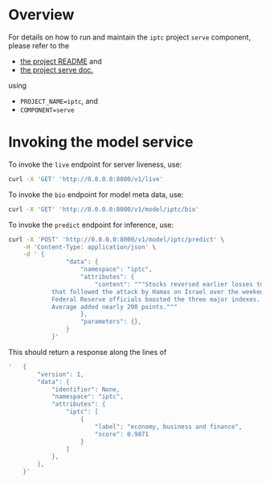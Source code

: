 # Overview

For details on how to run and maintain the `iptc` project `serve` component, please refer
to the
- [the project README](../README.md) and
- [the project serve doc.](../../docs/04_serve.md)

using

- `PROJECT_NAME=iptc`, and
- `COMPONENT=serve`

# Invoking the model service

To invoke the `live` endpoint for server liveness, use:

```bash
curl -X 'GET' 'http://0.0.0.0:8000/v1/live'
```

To invoke the `bio` endpoint for model meta data, use:

```bash
curl -X 'GET' 'http://0.0.0.0:8000/v1/model/iptc/bio'
```

To invoke the `predict` endpoint for inference, use:

```bash
curl -X 'POST' 'http://0.0.0.0:8000/v1/model/iptc/predict' \
    -H 'Content-Type: application/json' \
    -d ' {
                "data": {
                    "namespace": "iptc",
                    "attributes": {
                        "content": """Stocks reversed earlier losses to close higher despite rising oil prices
            that followed the attack by Hamas on Israel over the weekend. Dovish comments by
            Federal Reserve officials boosted the three major indexes. The Dow Jones Industrial
            Average added nearly 200 points."""
                    },
                    "parameters": {},
                }
            }'
```

This should return a response along the lines of
```bash
'   {
        "version": 1,
        "data": {
            "identifier": None,
            "namespace": "iptc",
            "attributes": {
                "iptc": [
                    {
                        "label": "economy, business and finance",
                        "score": 0.9871
                    }
                ]
            },
        },
    }'
```
